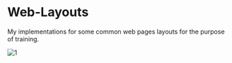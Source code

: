# Web-Layouts
My implementations for some common web pages layouts for the purpose of training.

![1](https://user-images.githubusercontent.com/59056869/93286900-8daad080-f7d8-11ea-81a8-52b27399dd74.png)
